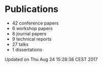 # Publications
  * 42 conference papers
  * 6 workshop papers
  * 8 journal papers
  * 9 technical reports
  * 27 talks
  * 1 dissertations

Updated on Thu Aug 24 15:28:38 CEST 2017
